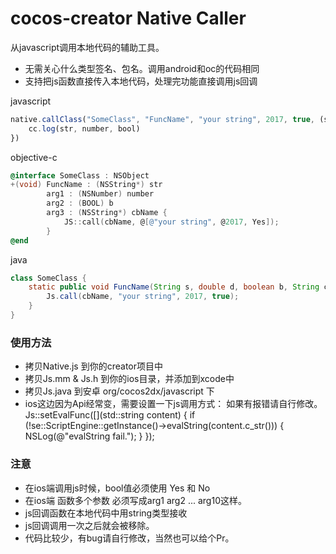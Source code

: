 
# cocos-creator Native Caller
从javascript调用本地代码的辅助工具。
- 无需关心什么类型签名、包名。调用android和oc的代码相同
- 支持把js函数直接传入本地代码，处理完功能直接调用js回调

javascript
```javascript
native.callClass("SomeClass", "FuncName", "your string", 2017, true, (str, number, bool) => {
    cc.log(str, number, bool)
})
```
objective-c
```objective-c
@interface SomeClass : NSObject 
+(void) FuncName : (NSString*) str
        arg1 : (NSNumber) number 
        arg2 : (BOOL) b
        arg3 : (NSString*) cbName {
            JS::call(cbName, @[@"your string", @2017, Yes]);
        }
@end
```
java
```java
class SomeClass {
    static public void FuncName(String s, double d, boolean b, String cbName) {
        Js.call(cbName, "your string", 2017, true);
    }
}
```

### 使用方法
- 拷贝Native.js 到你的creator项目中
- 拷贝Js.mm & Js.h 到你的ios目录，并添加到xcode中
- 拷贝Js.java 到安卓 org/cocos2dx/javascript 下
- ios这边因为Api经常变，需要设置一下js调用方式：
    如果有报错请自行修改。
    Js::setEvalFunc([](std::string content) {
        if (!se::ScriptEngine::getInstance()->evalString(content.c_str())) {
            NSLog(@"evalString fail.");
        }
    });

### 注意
- 在ios端调用js时候，bool值必须使用 Yes 和 No
- 在ios端 函数多个参数 必须写成arg1 arg2 ... arg10这样。
- js回调函数在本地代码中用string类型接收
- js回调调用一次之后就会被移除。
- 代码比较少，有bug请自行修改，当然也可以给个Pr。